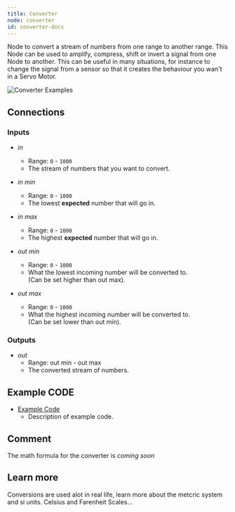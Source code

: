 ```yaml
---
title: Converter
node: converter
id: converter-docs
---
```


Node to convert a stream of numbers from one range to another range. This Node can be used to amplify, compress, shift or invert a signal from one Node to another. This can be useful in many situations, for instance to change the signal from a sensor so that it creates the behaviour you wan't in a Servo Motor.

![Converter Examples]

## Connections

<div class="node-input-list" markdown="block">

### Inputs
- *in*
	- Range: `0` - `1000`
	- The stream of numbers that you want to convert.

- *in min*
	- Range: `0` - `1000`
	- The lowest **expected** number that will go in.

- *in max*
	- Range: `0` - `1000`
	- The highest **expected** number that will go in.

- *out min*
	- Range: `0` - `1000`
	- What the lowest incoming number will be converted to.<br> (Can be set higher than <span class='node-input'>out max</span>).

- *out max*
	- Range: `0` - `1000`
	- What the highest incoming number will be converted to.<br> (Can be set lower than <span class='node-input'>out min</span>).

</div>


<div class="node-output-list" markdown="block">

### Outputs

- *out*
	- Range: <span class='node-input'>out min</span> - <span class='node-input'>out max</span>
	- The converted stream of numbers.
</div>

## Example CODE

<div class="node-example-programs" markdown="block">

- [Example Code](http://code.quirkbot.com/program/XXXXXXXXXXXXXXXX "Go to Quirkbot CODE")
	- Description of example code.

</div>

## Comment
The math formula for the converter is *coming soon*

## Learn more
Conversions are used alot in real life, learn more about the metcric system and si units. Celsius and Farenheit Scales...


[Converter Examples]: {{r_base_url}}/content-assets/documentation/nodes-examples/converter_examples.png

